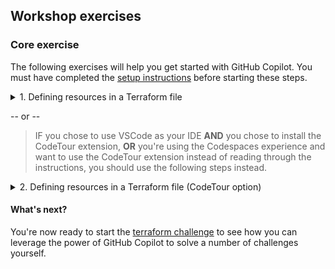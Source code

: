 ## Workshop exercises

### Core exercise

The following exercises will help you get started with GitHub Copilot. You must have completed the [setup instructions](<./1. setup.md>) before starting these steps.


<details>
<summary>1. Defining resources in a Terraform file</summary>

### Step by step instructions


:bulb:  When you see the :leftwards_arrow_with_hook: symbol, you need to press the ENTER key.


1. After completing the steps detailed in [1. setup.md](<./1. setup.md>), you should have either VScode (or a supported IDE) open **OR** a GitHub Codespace open in your browser. If you have neither, please complete the steps in [1. setup.md](<./1. setup.md>) before continuing.

2. Ensure you can see the files in the **Explorer view**. If not, click the **Explorer View icon** on the left sidebar of your editor.

<img width="398" alt="Code Explorer View" src="../assets/Code Explorer View.png">

3. Double click on the `variables.tf` file in the Explorer view. This file defines the inputs required to deploy an Azure VM. We won't be editing this file. 
> :bulb: Simply by having this file open in a tab, it will provide additional context to GitHub Copilot to enhance the suggestions Copilot will present.

4. Double click on the `main.tf` file in the Explorer view. This is the Terraform script we are going to edit. We've already defined some resources like a resource group and a virtual network. We're going to add a few additional resources with the help of GitHub Copilot such as a security group and finally a virtual machine.

<img width="692" alt="Open in a Codespace" src="../assets/Variables and main files open.png">

5. Let's add a Security Group resource to our Terraform file. Navigate to the end of the main.tf file and add the following comment.

```// Security Group```  :leftwards_arrow_with_hook:

6. Copilot should now suggest the code block to use for a Security Group. Once it appears, press **TAB** then **ENTER** to accept the suggestion.
> :bulb: Remember: GitHub Copilot is a pair programmer. It is the human's responsibility to review the suggestions and accept the ones that make sense.

<img width="618" alt="Code Explorer View" src="../assets/Copilot - Security Group Suggestion.png">

7. Next, let's associate our new security group with the existing network interfaces defined earlier in the Terraform file. At the end of the `main.tf` file, add the following comment.

```// Main network interface security group association```  :leftwards_arrow_with_hook:

8. Copilot should now suggest the code block to use to assocaite the new security group with the existing network interfaces. Once it appears, press **TAB** then **ENTER** to accept the suggestion.

<img width="611" alt="Code Explorer View" src="../assets/Copilot - Network Suggestion.png">

9. Finally, let's define an Azure VM resource. At the end of the `main.tf` file, add the following comment.

```// Virtual Machine```   :leftwards_arrow_with_hook:

10. Copilot should now suggest the code block to use to create a Virtual Machine. Once it appears, press **TAB** then **ENTER** to accept the suggestion. Notice how the suggested code block references resources defined previously.



You're now ready to start the [challenge exercises](<./3. challenge exercises.md>) to see how you can leverage the power of GitHub Copilot to solve a number of challenges yourself.

======================== END OF EXERCISE ========================

</details>



 -- or -- 
>IF you chose to use VSCode as your IDE **AND** you chose to install the CodeTour extension, **OR** you're using the Codespaces experience and want to use the CodeTour extension instead of reading through the instructions, you should use the following steps instead.

<details>

<summary>2. Defining resources in a Terraform file (CodeTour option)</summary>

### Starting the CodeTour

1. Ensure you can see the files in the **Explorer view**. If not, click the **Explorer View icon** on the left sidebar of your editor.

<img width="398" alt="Code Explorer View" src="../assets/Code Explorer View.png">

2. At the bottom of the Explorer view panel, click **CodeTour** to expand the CodeTour panel.

<img width="427" alt="Expand CodeTour panel" src="../assets/Expand CodeTour panel.png">

3. In the CodeTour panel, press the “**Play button**” to start the tour.

<img width="428" alt="Play the CodeTour" src="../assets/Play the CodeTour.png">

4. Your CodeTour will begin! Follow the CodeTour’s steps in the main code window to learn how to use GitHub Copilot.

<img width="674" alt="CodeTour Starts" src="../assets/CodeTour Starts.png">

5. When you've completed each step, click the **Next** button to move to the next step in the CodeTour.

<img width="674" alt="CodeTour Navigation" src="../assets/CodeTour Navigation.png">

6. Work your way through each of the steps in the CodeTour to complete this exercise.

</details>

#### What's next?
You're now ready to start the [terraform challenge](<./3. terraform challenge.md>) to see how you can leverage the power of GitHub Copilot to solve a number of challenges yourself.